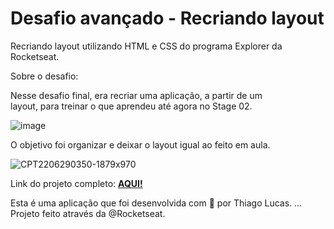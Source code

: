 # Desafio avançado - Recriando layout

Recriando layout utilizando HTML e CSS do programa Explorer da Rocketseat.

Sobre o desafio:

Nesse desafio final, era recriar uma aplicação, a partir de um layout, para treinar o que aprendeu até agora no Stage 02.

![image](https://user-images.githubusercontent.com/65739291/176373220-d3f0eb2d-b478-44f3-bc86-89bd35c73b71.png)

O objetivo foi organizar e deixar o layout igual ao feito em aula.

![CPT2206290350-1879x970](https://user-images.githubusercontent.com/65739291/176373328-9dbfb9e5-a62f-4552-b150-5f09a7a87c26.gif)

Link do projeto completo: <a href=“https://rocketsect.netlify.app“><strong>AQUI!</strong></a>

Esta é uma aplicação que foi desenvolvida com 💜 por Thiago Lucas. ... Projeto feito através da @Rocketseat.
